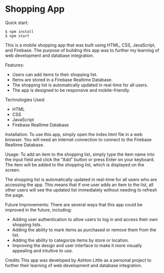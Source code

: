 # Shopping App

Quick start:

```
$ npm install
$ npm start
````

This is a mobile shopping app that was built using HTML, CSS, JavaScript, and Firebase. The purpose of building this app was to further my learning of web development and database integration.

Features:
- Users can add items to their shopping list.
- Items are stored in a Firebase Realtime Database.
- The shopping list is automatically updated in real-time for all users.
- The app is designed to be responsive and mobile-friendly.

Technologies Used:
- HTML
- CSS
- JavaScript
- Firebase Realtime Database

Installation:
To use this app, simply open the index.html file in a web browser. You will need an internet connection to connect to the Firebase Realtime Database.

Usage:
To add an item to the shopping list, simply type the item name into the input field and click the "Add" button or press Enter on your keyboard. The item will be added to the shopping list, which is displayed on the screen.

The shopping list is automatically updated in real-time for all users who are accessing the app. This means that if one user adds an item to the list, all other users will see the updated list immediately without needing to refresh the page.

Future Improvements:
There are several ways that this app could be improved in the future, including:

- Adding user authentication to allow users to log in and access their own shopping lists.
- Adding the ability to mark items as purchased or remove them from the list.
- Adding the ability to categorize items by store or location.
- Improving the design and user interface to make it more visually appealing and intuitive to use.

Credits
This app was developed by Ashton Little as a personal project to further their learning of web development and database integration.

